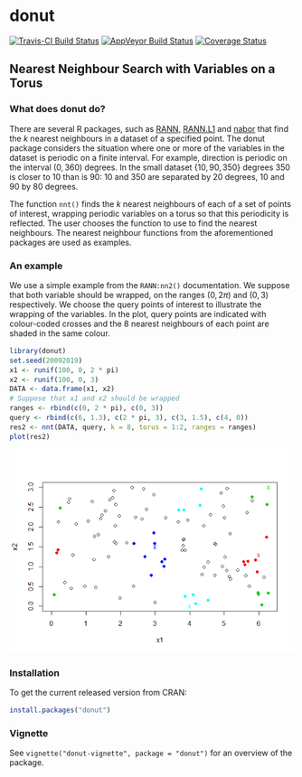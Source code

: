 
<!-- README.md is generated from README.Rmd. Please edit that file -->
donut
=====

[![Travis-CI Build Status](https://travis-ci.org/paulnorthrop/donut.svg?branch=master)](https://travis-ci.org/paulnorthrop/donut) [![AppVeyor Build Status](https://ci.appveyor.com/api/projects/status/github/paulnorthrop/donut?branch=master&svg=true)](https://ci.appveyor.com/project/paulnorthrop/donut) [![Coverage Status](https://codecov.io/github/paulnorthrop/donut/coverage.svg?branch=master)](https://codecov.io/github/paulnorthrop/donut?branch=master)

Nearest Neighbour Search with Variables on a Torus
--------------------------------------------------

### What does donut do?

There are several R packages, such as [RANN](https://cran.r-project.org/package=RANN), [RANN.L1](https://cran.r-project.org/package=RANN.L1) and [nabor](https://cran.r-project.org/package=nabor) that find the *k* nearest neighbours in a dataset of a specified point. The donut package considers the situation where one or more of the variables in the dataset is periodic on a finite interval. For example, direction is periodic on the interval (0, 360) degrees. In the small dataset {10, 90, 350} degrees 350 is closer to 10 than is 90: 10 and 350 are separated by 20 degrees, 10 and 90 by 80 degrees.

The function `nnt()` finds the *k* nearest neighbours of each of a set of points of interest, wrapping periodic variables on a torus so that this periodicity is reflected. The user chooses the function to use to find the nearest neighbours. The nearest neighbour functions from the aforementioned packages are used as examples.

### An example

We use a simple example from the `RANN:nn2()` documentation. We suppose that both variable should be wrapped, on the ranges (0, 2*π*) and (0, 3) respectively. We choose the query points of interest to illustrate the wrapping of the variables. In the plot, query points are indicated with colour-coded crosses and the 8 nearest neighbours of each point are shaded in the same colour.

``` r
library(donut)
set.seed(20092019)
x1 <- runif(100, 0, 2 * pi)
x2 <- runif(100, 0, 3)
DATA <- data.frame(x1, x2)
# Suppose that x1 and x2 should be wrapped
ranges <- rbind(c(0, 2 * pi), c(0, 3))
query <- rbind(c(6, 1.3), c(2 * pi, 3), c(3, 1.5), c(4, 0))
res2 <- nnt(DATA, query, k = 8, torus = 1:2, ranges = ranges)
plot(res2)
```

![](man/figures/README-example-1.png)

### Installation

To get the current released version from CRAN:

``` r
install.packages("donut")
```

### Vignette

See `vignette("donut-vignette", package = "donut")` for an overview of the package.
